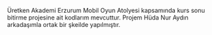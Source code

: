 Üretken Akademi Erzurum Mobil Oyun Atolyesi kapsamında kurs sonu bitirme projesine ait kodlarım mevcuttur.
Projem Hüda Nur Aydın arkadaşımla ortak bir şkeilde yapılmıştır.
